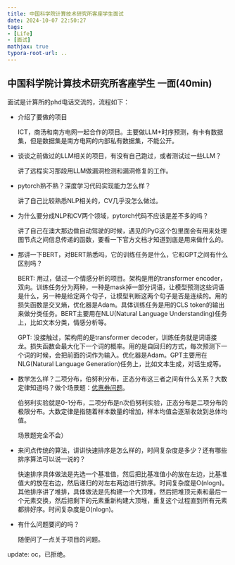 ```yaml
---
title: 中国科学院计算技术研究所客座学生面试
date: 2024-10-07 22:50:27
tags:
- [Life]
- [面试]
mathjax: true
typora-root-url: ..
---
```


## 中国科学院计算技术研究所客座学生 一面(40min)

面试是计算所的phd电话交流的，流程如下：

- 介绍了要做的项目

    ICT，商汤和南方电网一起合作的项目。主要做LLM+时序预测，有卡有数据集，但是数据集是南方电网的内部私有数据集，不能公开。
-   谈谈之前做过的LLM相关的项目，有没有自己跑过，或者测试过一些LLM？

    讲了远程实习那段用LLM做漏洞检测和漏洞修复的工作。

- pytorch熟不熟？深度学习代码实现能力怎么样？

    讲了自己比较熟悉NLP相关的，CV几乎没怎么做过。

- 为什么要分成NLP和CV两个领域，pytorch代码不应该是差不多的吗？

    讲了自己在澳大那边做自动驾驶的时候，遇见的PyG这个包里面会有用来处理图节点之间信息传递的函数，要看一下官方文档才知道到底是用来做什么的。

<!--more-->

- 那讲一下BERT，对BERT熟悉吗，它的训练任务是什么，它和GPT之间有什么区别吗？

    BERT:
    用过，做过一个情感分析的项目。架构是用的transformer encoder，双向。训练任务分为两种，一种是mask掉一部分词语，让模型预测这些词语是什么，另一种是给定两个句子，让模型判断这两个句子是否是连续的。用的损失函数是交叉熵，优化器是Adam。具体训练任务是用的CLS token的输出来做分类任务。BERT主要用在NLU(Natural Language Understanding)任务上，比如文本分类，情感分析等。
    
    GPT:
    没接触过，架构用的是transformer decoder，训练任务就是词语接龙。损失函数会最大化下一个词的概率。用的是自回归的方式，每次预测下一个词的时候，会把前面的词作为输入。优化器是Adam。GPT主要用在NLG(Natural Language Generation)任务上，比如文本生成，对话生成等。

- 数学怎么样？二项分布，伯努利分布，正态分布这三者之间有什么关系？大数定律知道吗？做个场景题：[优惠券问题](https://zhuanlan.zhihu.com/p/140537355)。

    伯努利实验就是0-1分布，二项分布是n次伯努利实验，正态分布是二项分布的极限分布。大数定律是指随着样本数量的增加，样本均值会逐渐收敛到总体均值。

    场景题完全不会）

- 来问点传统的算法，讲讲快速排序是怎么样的，时间复杂度是多少？还有哪些排序算法可以说一说的？
    
    快速排序具体做法是先选一个基准值，然后把比基准值小的放在左边，比基准值大的放在右边，然后递归的对左右两边进行排序。时间复杂度是O(nlogn)。其他排序讲了堆排，具体做法是先构建一个大顶堆，然后把堆顶元素和最后一个元素交换，然后把剩下的元素重新构建大顶堆，重复这个过程直到所有元素都排好序。时间复杂度是O(nlogn)。

- 有什么问题要问的吗？

    随便问了一点关于项目的问题。

update: oc，已拒绝。